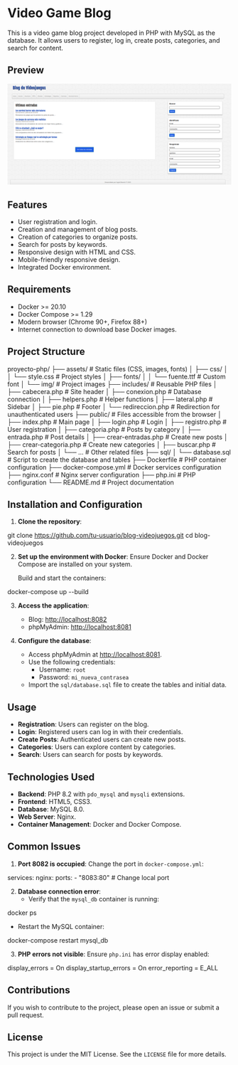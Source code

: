 # Video Game Blog

This is a video game blog project developed in PHP with MySQL as the database. It allows users to register, log in, create posts, categories, and search for content.

## Preview

![Blog Preview](assets/img/Screenshots.png)

## Features

- User registration and login.
- Creation and management of blog posts.
- Creation of categories to organize posts.
- Search for posts by keywords.
- Responsive design with HTML and CSS.
- Mobile-friendly responsive design.
- Integrated Docker environment.

## Requirements

- Docker >= 20.10
- Docker Compose >= 1.29
- Modern browser (Chrome 90+, Firefox 88+)
- Internet connection to download base Docker images.

## Project Structure

proyecto-php/
├── assets/                # Static files (CSS, images, fonts)
│   ├── css/
│   │   └── style.css      # Project styles
│   ├── fonts/
│   │   └── fuente.ttf     # Custom font
│   └── img/               # Project images
├── includes/              # Reusable PHP files
│   ├── cabecera.php       # Site header
│   ├── conexion.php       # Database connection
│   ├── helpers.php        # Helper functions
│   ├── lateral.php        # Sidebar
│   ├── pie.php            # Footer
│   └── redireccion.php    # Redirection for unauthenticated users
├── public/                # Files accessible from the browser
│   ├── index.php          # Main page
│   ├── login.php          # Login
│   ├── registro.php       # User registration
│   ├── categoria.php      # Posts by category
│   ├── entrada.php        # Post details
│   ├── crear-entradas.php # Create new posts
│   ├── crear-categoria.php # Create new categories
│   ├── buscar.php         # Search for posts
│   └── ...                # Other related files
├── sql/
│   └── database.sql       # Script to create the database and tables
├── Dockerfile             # PHP container configuration
├── docker-compose.yml     # Docker services configuration
├── nginx.conf             # Nginx server configuration
├── php.ini                # PHP configuration
└── README.md              # Project documentation

## Installation and Configuration

1. **Clone the repository**:

git clone https://github.com/tu-usuario/blog-videojuegos.git
cd blog-videojuegos


2. **Set up the environment with Docker**:
   Ensure Docker and Docker Compose are installed on your system.

   Build and start the containers:

docker-compose up --build


3. **Access the application**:
   - Blog: [http://localhost:8082](http://localhost:8082)
   - phpMyAdmin: [http://localhost:8081](http://localhost:8081)

4. **Configure the database**:
   - Access phpMyAdmin at [http://localhost:8081](http://localhost:8081).
   - Use the following credentials:
     - Username: `root`
     - Password: `mi_nueva_contrasea`
   - Import the `sql/database.sql` file to create the tables and initial data.

## Usage

- **Registration**: Users can register on the blog.
- **Login**: Registered users can log in with their credentials.
- **Create Posts**: Authenticated users can create new posts.
- **Categories**: Users can explore content by categories.
- **Search**: Users can search for posts by keywords.

## Technologies Used

- **Backend**: PHP 8.2 with `pdo_mysql` and `mysqli` extensions.
- **Frontend**: HTML5, CSS3.
- **Database**: MySQL 8.0.
- **Web Server**: Nginx.
- **Container Management**: Docker and Docker Compose.

## Common Issues

1. **Port 8082 is occupied**:
   Change the port in `docker-compose.yml`:

services:
  nginx:
    ports:
      - "8083:80"  # Change local port


2. **Database connection error**:
   - Verify that the `mysql_db` container is running:

docker ps

   - Restart the MySQL container:

docker-compose restart mysql_db


3. **PHP errors not visible**:
   Ensure `php.ini` has error display enabled:

display_errors = On
display_startup_errors = On
error_reporting = E_ALL


## Contributions

If you wish to contribute to the project, please open an issue or submit a pull request.

## License

This project is under the MIT License. See the `LICENSE` file for more details.